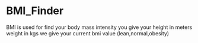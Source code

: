 # BMI_Finder
 BMI is used for find your body mass intensity you give your height in meters weight in kgs we give your current bmi value (lean,normal,obesity)
